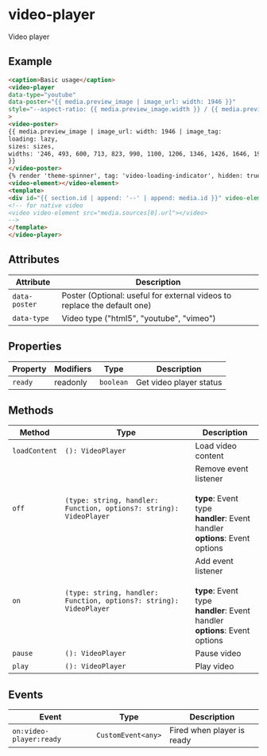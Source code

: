 # video-player

Video player

## Example

```html
<caption>Basic usage</caption>
<video-player
data-type="youtube"
data-poster="{{ media.preview_image | image_url: width: 1946 }}"
style="--aspect-ratio: {{ media.preview_image.width }} / {{ media.preview_image.height }}""
>
<video-poster>
{{ media.preview_image | image_url: width: 1946 | image_tag:
loading: lazy,
sizes: sizes,
widths: '246, 493, 600, 713, 823, 990, 1100, 1206, 1346, 1426, 1646, 1946'
}}
</video-poster>
{% render 'theme-spinner', tag: 'video-loading-indicator', hidden: true %}
<video-element></video-element>
<template>
<div id="{{ section.id | append: '--' | append: media.id }}" video-element data-{{- media.host -}}-id="{{ media.external_id }}"></div>
<!-- for native video
<video video-element src="media.sources[0].url"></video>
-->
</template>
</video-player>
```

## Attributes

| Attribute     | Description                                      |
|---------------|--------------------------------------------------|
| `data-poster` | Poster (Optional: useful for external videos to replace the default one) |
| `data-type`   | Video type ("html5", "youtube", "vimeo")         |

## Properties

| Property | Modifiers | Type      | Description             |
|----------|-----------|-----------|-------------------------|
| `ready`  | readonly  | `boolean` | Get video player status |

## Methods

| Method        | Type                                             | Description                                      |
|---------------|--------------------------------------------------|--------------------------------------------------|
| `loadContent` | `(): VideoPlayer`                                | Load video content                               |
| `off`         | `(type: string, handler: Function, options?: string): VideoPlayer` | Remove event listener<br /><br />**type**: Event type<br />**handler**: Event handler<br />**options**: Event options |
| `on`          | `(type: string, handler: Function, options?: string): VideoPlayer` | Add event listener<br /><br />**type**: Event type<br />**handler**: Event handler<br />**options**: Event options |
| `pause`       | `(): VideoPlayer`                                | Pause video                                      |
| `play`        | `(): VideoPlayer`                                | Play video                                       |

## Events

| Event                   | Type               | Description                |
|-------------------------|--------------------|----------------------------|
| `on:video-player:ready` | `CustomEvent<any>` | Fired when player is ready |
